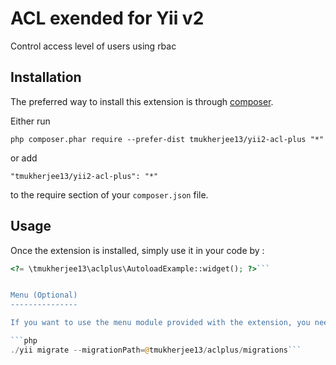 ACL exended for Yii v2
======================
Control access level of users using rbac

Installation
------------

The preferred way to install this extension is through [composer](http://getcomposer.org/download/).

Either run

```
php composer.phar require --prefer-dist tmukherjee13/yii2-acl-plus "*"
```

or add

```
"tmukherjee13/yii2-acl-plus": "*"
```

to the require section of your `composer.json` file.


Usage
-----

Once the extension is installed, simply use it in your code by  :

```php
<?= \tmukherjee13\aclplus\AutoloadExample::widget(); ?>```


Menu (Optional)
---------------

If you want to use the menu module provided with the extension, you need to create the necessary tables by executing :

```php
./yii migrate --migrationPath=@tmukherjee13/aclplus/migrations```
